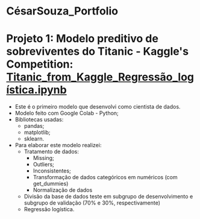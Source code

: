 # CésarSouza_Portfolio  
# Projeto 1: Modelo preditivo de sobreviventes do Titanic - Kaggle's Competition:  [Titanic_from_Kaggle_Regressão_logística.ipynb](/HelloWorld.ipynb)

* Este é o primeiro modelo que desenvolvi como cientista de dados.
* Modelo feito com Google Colab - Python;
* Bibliotecas usadas:
	* pandas;
	* matplotlib;
	* sklearn.
* Para elaborar este modelo realizei:
	* Tratamento de dados:
		*  Missing;
		* Outliers;
		* Inconsistentes;
		* Transformação de dados categóricos em numéricos (com get_dummies)
		* Normalização de dados
	* Divisão da base de dados teste em subgrupo de desenvolvimento e subgrupo de validação (70% e 30%, respectivamente)
	* Regressão logística.
